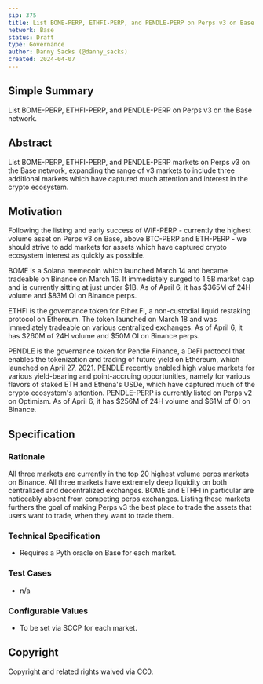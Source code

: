 ```yaml
---
sip: 375
title: List BOME-PERP, ETHFI-PERP, and PENDLE-PERP on Perps v3 on Base
network: Base
status: Draft
type: Governance
author: Danny Sacks (@danny_sacks)
created: 2024-04-07
---
```


## Simple Summary

List BOME-PERP, ETHFI-PERP, and PENDLE-PERP on Perps v3 on the Base network.

## Abstract

List BOME-PERP, ETHFI-PERP, and PENDLE-PERP markets on Perps v3 on the Base network, expanding the range of v3 markets to include three additional markets which have captured much attention and interest in the crypto ecosystem. 

## Motivation

Following the listing and early success of WIF-PERP - currently the highest volume asset on Perps v3 on Base, above BTC-PERP and ETH-PERP - we should strive to add markets for assets which have captured crypto ecosystem interest as quickly as possible. 

BOME is a Solana memecoin which launched March 14 and became tradeable on Binance on March 16. It immediately surged to 1.5B market cap and is currently sitting at just under $1B. As of April 6, it has $365M of 24H volume and $83M OI on Binance perps.

ETHFI is the governance token for Ether.Fi, a non-custodial liquid restaking protocol on Ethereum. The token launched on March 18 and was immediately tradeable on various centralized exchanges. As of April 6, it has $260M of 24H volume and $50M OI on Binance perps.

PENDLE is the governance token for Pendle Finance, a DeFi protocol that enables the tokenization and trading of future yield on Ethereum, which launched on April 27, 2021. PENDLE recently enabled high value markets for various yield-bearing and point-accruing opportunities, namely for various flavors of staked ETH and Ethena's USDe, which have captured much of the crypto ecosystem's attention. PENDLE-PERP is currently listed on Perps v2 on Optimism. As of April 6, it has $256M of 24H volume and $61M of OI on Binance.


## Specification

### Rationale

All three markets are currently in the top 20 highest volume perps markets on Binance. All three markets have extremely deep liquidity on both centralized and decentralized exchanges. BOME and ETHFI in particular are noticeably absent from competing perps exchanges. Listing these markets furthers the goal of making Perps v3 the best place to trade the assets that users want to trade, when they want to trade them. 

### Technical Specification

- Requires a Pyth oracle on Base for each market.

### Test Cases

- n/a

### Configurable Values

- To be set via SCCP for each market.

## Copyright

Copyright and related rights waived via [CC0](https://creativecommons.org/publicdomain/zero/1.0/).
